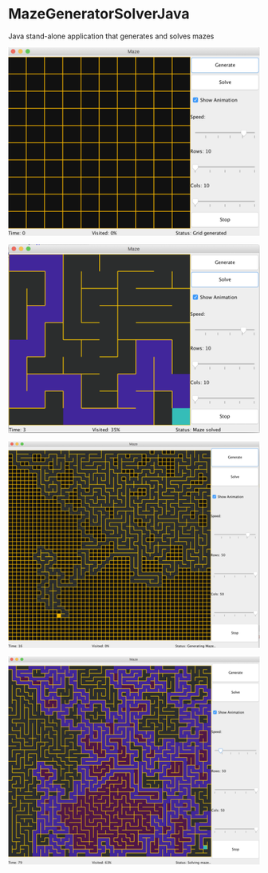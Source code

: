 # MazeGeneratorSolverJava
Java stand-alone application that generates and solves mazes


![Grid](/Images/1.png?raw=true "hello")

![Generated & Solved](/Images/2.png?raw=true)

![Generating](/Images/3.png?)

![Solving](/Images/4.png)



